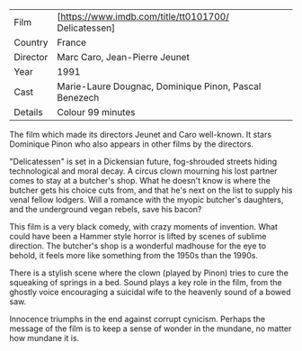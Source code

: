 | | |
|-|-|
Film|[https://www.imdb.com/title/tt0101700/ Delicatessen]
Country|France
Director|Marc Caro, Jean-Pierre Jeunet
Year|1991
Cast|Marie-Laure Dougnac, Dominique Pinon, Pascal Benezech
Details|Colour 99 minutes

The film which made its directors Jeunet and Caro well-known. It stars Dominique Pinon who also appears in other films by the directors.

"Delicatessen" is set in a Dickensian future, fog-shrouded streets hiding technological and moral decay. A circus clown mourning his lost partner comes to stay at a butcher's shop. What he doesn't know is where the butcher gets his choice cuts from, and that he's next on the list to supply his venal fellow lodgers. Will a romance with the myopic butcher's daughters, and the underground vegan rebels, save his bacon?

This film is a very black comedy, with crazy moments of invention. What could have been a Hammer style horror is lifted by scenes of sublime direction. The butcher's shop is a wonderful madhouse for the eye to behold, it feels more like something from the 1950s than the 1990s.

There is a stylish scene where the clown (played by Pinon) tries to cure the squeaking of springs in a bed. Sound plays a key role in the film, from the ghostly voice encouraging a suicidal wife to the heavenly sound of a bowed saw.

Innocence triumphs in the end against corrupt cynicism. Perhaps the message of the film is to keep a sense of wonder in the mundane, no matter how mundane it is.
